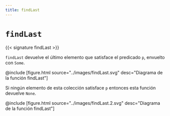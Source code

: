 ```yaml
---
title: findLast
---
```


# `findLast`

{{< signature findLast >}}

`findLast` devuelve el último elemento que satisface el predicado `p`, envuelto con `Some`.

@include [figure.html source="../images/findLast.svg" desc="Diagrama de la función findLast"]

Si ningún elemento de esta colección satisface `p` entonces esta función devuelve `None`.

@include [figure.html source="../images/findLast.2.svg" desc="Diagrama de la función findLast"]
